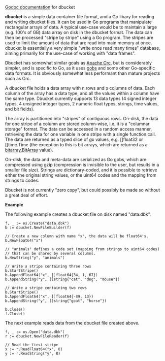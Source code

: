 [Godoc documentation](https://godoc.org/github.com/kshedden/dbucket) for dbucket

__dbucket__ is a simple data container file format, and a Go libary
for reading and writing dbucket files.  It can be used in Go programs
that manipulate rectangular arrays of data.  A typical use-case would
be to maintain a large (e.g. 100's of GB) data array on disk in the dbucket
format.  The data can then be processed "stripe by stripe" using a Go
program.  The stripes are used to limit the amount of data that are read
into main memory at once.  dbucket is essentially a very simple "write once
read many times" database, aiming primarily for the use-case of working with
"data frames".

Dbucket has somewhat similar goals as [Apache
Orc](https://orc.apache.org/), but is considerably simpler, and is
specific to Go, as it uses
[gobs](https://blog.golang.org/gobs-of-data) and some other
Go-specific data formats.  It is obviously somewhat less performant
than mature projects such as Orc.

A dbucket file holds a data array with n rows and p columns of data.
Each column of the array has a data type, and all the values within a
column have the same type.  Dbucket currently supports 13 data types
(4 signed integer types, 4 unsigned integer types, 2 numeric float
types, strings, time values, and bit fields).

The array is partitioned into "stripes" of contiguous rows.  On-disk,
the data for one stripe of a column are stored column-wise, i.e. it is
a "columnar storage" format.  The data can be accessed in a random
access manner, retrieving the data for one variable in one stripe with
a single function call.  The data are returned as a typed slice of
go values, e.g. []float32 or []time.Time (the exception to this is
bit arrays, which are returned as a [bitarray.BitArray](https://godoc.org/github.com/Workiva/go-datastructures/bitarray)
value).

On-disk, the data and meta-data are serialized as Go gobs,
which are compressed using gzip (compression is invisible to the user, but
results in a smaller file size).  Strings are dictionary-coded, and it
is possible to retrieve either the original string values, or the
uint64 codes and the mapping from strings to codes.

Dbucket is not currently "zero copy", but could possibly be made so without
a great deal of effort.

__Example__

The following example creates a dbucket file on disk named "data.dbk".

```
f, _ := os.Create("data.dbk")
b := dbucket.NewFileBuilder(f)

// Create a new column with name "x", the data will be float64's.
b.NewFloat64("x")

// "animals" defines a code set (mapping from strings to uint64 codes)
// that can be shared by several columns.
b.NewString("y", "animals")

// Write a stripe containing three rows
b.StartStripe()
b.AppendFloat64("x", []float64{34, 1, 67})
b.AppendString("y", []string{"cat", "dog", "mouse"})

// Write a stripe containing two rows
b.StartStripe()
b.AppendFloat64("x", []float64{-89, 13})
b.AppendString("y", []string{"goat", "horse"})

b.Close()
f.Close()
```

The next example reads data from the dbucket file created above.

```
f, _ := os.Open("data.dbk")
r := dbucket.NewFileReader(f)

// Read the first stripe
x := r.ReadFloat64("x", 0)
y := r.ReadString("y", 0)
```
